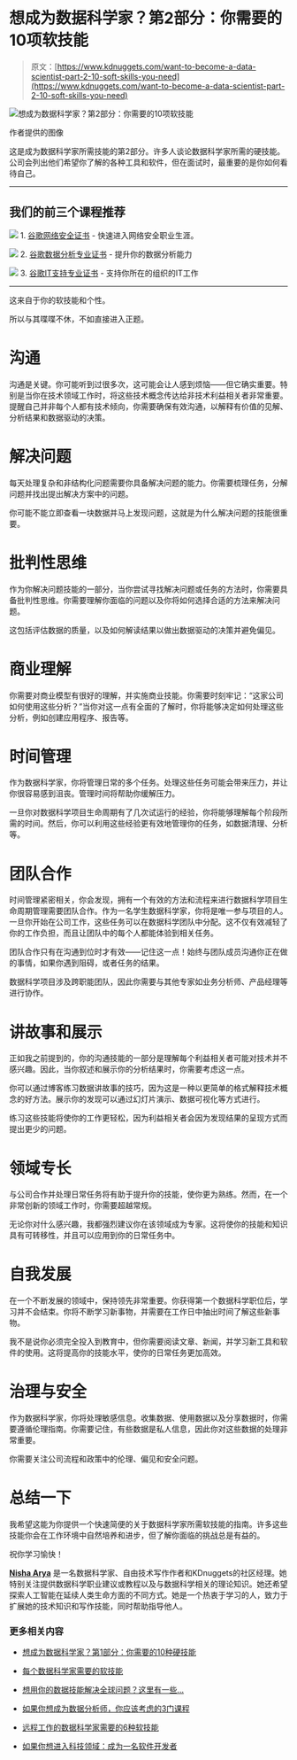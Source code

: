 # 想成为数据科学家？第2部分：你需要的10项软技能

> 原文：[https://www.kdnuggets.com/want-to-become-a-data-scientist-part-2-10-soft-skills-you-need](https://www.kdnuggets.com/want-to-become-a-data-scientist-part-2-10-soft-skills-you-need)

![想成为数据科学家？第2部分：你需要的10项软技能](../Images/01a827b4545dd83ca9c545ae9d05e221.png)

作者提供的图像

这是成为数据科学家所需技能的第2部分。许多人谈论数据科学家所需的硬技能。公司会列出他们希望你了解的各种工具和软件，但在面试时，最重要的是你如何看待自己。

* * *

## 我们的前三个课程推荐

![](../Images/0244c01ba9267c002ef39d4907e0b8fb.png) 1\. [谷歌网络安全证书](https://www.kdnuggets.com/google-cybersecurity) - 快速进入网络安全职业生涯。

![](../Images/e225c49c3c91745821c8c0368bf04711.png) 2\. [谷歌数据分析专业证书](https://www.kdnuggets.com/google-data-analytics) - 提升你的数据分析能力

![](../Images/0244c01ba9267c002ef39d4907e0b8fb.png) 3\. [谷歌IT支持专业证书](https://www.kdnuggets.com/google-itsupport) - 支持你所在的组织的IT工作

* * *

这来自于你的软技能和个性。

所以与其喋喋不休，不如直接进入正题。

# 沟通

沟通是关键。你可能听到过很多次，这可能会让人感到烦恼——但它确实重要。特别是当你在技术领域工作时，将这些技术概念传达给非技术利益相关者非常重要。提醒自己并非每个人都有技术倾向，你需要确保有效沟通，以解释有价值的见解、分析结果和数据驱动的决策。

# 解决问题

每天处理复杂和非结构化问题需要你具备解决问题的能力。你需要梳理任务，分解问题并找出提出解决方案中的问题。

你可能不能立即查看一块数据并马上发现问题，这就是为什么解决问题的技能很重要。

# 批判性思维

作为你解决问题技能的一部分，当你尝试寻找解决问题或任务的方法时，你需要具备批判性思维。你需要理解你面临的问题以及你将如何选择合适的方法来解决问题。

这包括评估数据的质量，以及如何解读结果以做出数据驱动的决策并避免偏见。

# 商业理解

你需要对商业模型有很好的理解，并实施商业技能。你需要时刻牢记：“这家公司如何使用这些分析？”当你对这一点有全面的了解时，你将能够决定如何处理这些分析，例如创建应用程序、报告等。

# 时间管理

作为数据科学家，你将管理日常的多个任务。处理这些任务可能会带来压力，并让你很容易感到沮丧。管理时间将帮助你缓解压力。

一旦你对数据科学项目生命周期有了几次试运行的经验，你将能够理解每个阶段所需的时间。然后，你可以利用这些经验更有效地管理你的任务，如数据清理、分析等。

# 团队合作

时间管理紧密相关，你会发现，拥有一个有效的方法和流程来进行数据科学项目生命周期管理需要团队合作。作为一名学生数据科学家，你将是唯一参与项目的人。一旦你开始在公司工作，这些任务可以在数据科学团队中分配。这不仅有效减轻了你的工作负担，而且让团队中的每个人都能体验到相关任务。

团队合作只有在沟通到位时才有效——记住这一点！始终与团队成员沟通你正在做的事情，如果你遇到阻碍，或者任务的结果。

数据科学项目涉及跨职能团队，因此你需要与其他专家如业务分析师、产品经理等进行协作。

# 讲故事和展示

正如我之前提到的，你的沟通技能的一部分是理解每个利益相关者可能对技术并不感兴趣。因此，当你叙述和展示你的分析结果时，你需要考虑这一点。

你可以通过博客练习数据讲故事的技巧，因为这是一种以更简单的格式解释技术概念的好方法。展示你的发现可以通过幻灯片演示、数据可视化等方式进行。

练习这些技能将使你的工作更轻松，因为利益相关者会因为发现结果的呈现方式而提出更少的问题。

# 领域专长

与公司合作并处理日常任务将有助于提升你的技能，使你更为熟练。然而，在一个非常创新的领域工作时，你需要超越常规。

无论你对什么感兴趣，我都强烈建议你在该领域成为专家。这将使你的技能和知识具有可转移性，并且可以应用到你的日常任务中。

# 自我发展

在一个不断发展的领域中，保持领先非常重要。你获得第一个数据科学职位后，学习并不会结束。你将不断学习新事物，并需要在工作日中抽出时间了解这些新事物。

我不是说你必须完全投入到教育中，但你需要阅读文章、新闻，并学习新工具和软件的使用。这将提高你的技能水平，使你的日常任务更加高效。

# 治理与安全

作为数据科学家，你将处理敏感信息。收集数据、使用数据以及分享数据时，你需要遵循伦理指南。你需要记住，有些数据是私人信息，因此你对这些数据的处理非常重要。

你需要关注公司流程和政策中的伦理、偏见和安全问题。

# 总结一下

我希望这能为你提供一个快速简便的关于数据科学家所需软技能的指南。许多这些技能你会在工作环境中自然培养和进步，但了解你面临的挑战总是有益的。

祝你学习愉快！

**[Nisha Arya](https://www.linkedin.com/in/nisha-arya-ahmed/)** 是一名数据科学家、自由技术写作作者和KDnuggets的社区经理。她特别关注提供数据科学职业建议或教程以及与数据科学相关的理论知识。她还希望探索人工智能在延续人类生命方面的不同方式。她是一个热衷于学习的人，致力于扩展她的技术知识和写作技能，同时帮助指导他人。

### 更多相关内容

+   [想成为数据科学家？第1部分：你需要的10种硬技能](https://www.kdnuggets.com/want-to-become-a-data-scientist-part-1-10-hard-skills-you-need)

+   [每个数据科学家需要的软技能](https://www.kdnuggets.com/soft-skills-every-data-scientist-needs)

+   [想用你的数据技能解决全球问题？这里有一些…](https://www.kdnuggets.com/2022/04/jhu-want-data-skills-solve-global-problems.html)

+   [如果你想成为数据分析师，你应该考虑的3门课程](https://www.kdnuggets.com/3-courses-you-should-consider-if-you-want-to-become-a-data-analyst)

+   [远程工作的数据科学家需要的6种软技能](https://www.kdnuggets.com/2022/05/6-soft-skills-data-scientists-working-remotely.html)

+   [如果你想进入科技领域：成为一名软件开发者](https://www.kdnuggets.com/if-you-want-to-get-in-the-tech-space-become-a-software-developer)
